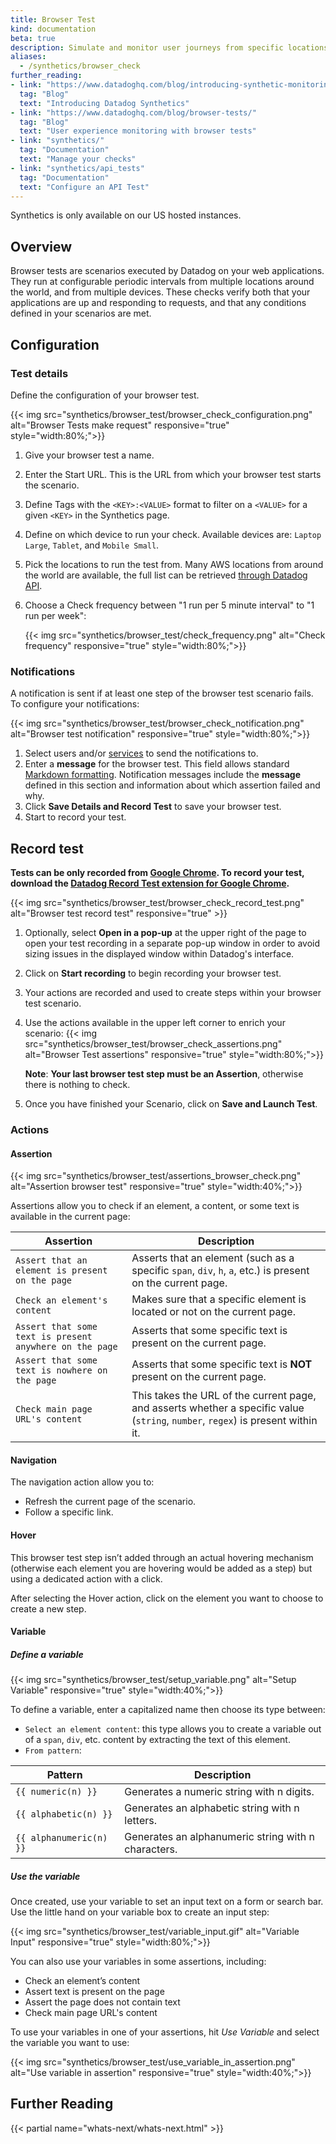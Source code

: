 ```yaml
---
title: Browser Test
kind: documentation
beta: true
description: Simulate and monitor user journeys from specific locations.
aliases:
  - /synthetics/browser_check
further_reading:
- link: "https://www.datadoghq.com/blog/introducing-synthetic-monitoring/"
  tag: "Blog"
  text: "Introducing Datadog Synthetics"
- link: "https://www.datadoghq.com/blog/browser-tests/"
  tag: "Blog"
  text: "User experience monitoring with browser tests"
- link: "synthetics/"
  tag: "Documentation"
  text: "Manage your checks"
- link: "synthetics/api_tests"
  tag: "Documentation"
  text: "Configure an API Test"
---
```


<div class="alert alert-warning">Synthetics is only available on our US hosted instances.</div>

## Overview

Browser tests are scenarios executed by Datadog on your web applications. They run at configurable periodic intervals from multiple locations around the world, and from multiple devices. These checks verify both that your applications are up and responding to requests, and that any conditions defined in your scenarios are met.

## Configuration

### Test details

Define the configuration of your browser test.

{{< img src="synthetics/browser_test/browser_check_configuration.png" alt="Browser Tests make request" responsive="true" style="width:80%;">}}

1. Give your browser test a name.
2. Enter the Start URL. This is the URL from which your browser test starts the scenario.
3. Define Tags with the `<KEY>:<VALUE>` format to filter on a `<VALUE>` for a given `<KEY>` in the Synthetics page.
4. Define on which device to run your check. Available devices are: `Laptop Large`, `Tablet`, and `Mobile Small`.
5. Pick the locations to run the test from. Many AWS locations from around the world are available, the full list can be retrieved [through Datadog API][1].
6. Choose a Check frequency between "1 run per 5 minute interval" to "1 run per week":

    {{< img src="synthetics/browser_test/check_frequency.png" alt="Check frequency" responsive="true" style="width:80%;">}}

### Notifications

A notification is sent if at least one step of the browser test scenario fails. To configure your notifications:

{{< img src="synthetics/browser_test/browser_check_notification.png" alt="Browser test notification" responsive="true" style="width:80%;">}}

1. Select users and/or [services][2] to send the notifications to.
2. Enter a **message** for the browser test. This field allows standard [Markdown formatting][3]. Notification messages include the **message** defined in this section and information about which assertion failed and why.
3. Click **Save Details and Record Test** to save your browser test.
4. Start to record your test.

## Record test

**Tests can be only recorded from [Google Chrome][4]. To record your test, download the [Datadog Record Test extension for Google Chrome][5].**

{{< img src="synthetics/browser_test/browser_check_record_test.png" alt="Browser test record test" responsive="true" >}}

1. Optionally, select **Open in a pop-up** at the upper right of the page to open your test recording in a separate pop-up window in order to avoid sizing issues in the displayed window within Datadog's interface.
2. Click on **Start recording** to begin recording your browser test.
3. Your actions are recorded and used to create steps within your browser test scenario.
4. Use the actions available in the upper left corner to enrich your scenario:
    {{< img src="synthetics/browser_test/browser_check_assertions.png" alt="Browser Test assertions" responsive="true" style="width:80%;">}}

    **Note**: **Your last browser test step must be an Assertion**, otherwise there is nothing to check.
5. Once you have finished your Scenario, click on **Save and Launch Test**.

### Actions
#### Assertion

{{< img src="synthetics/browser_test/assertions_browser_check.png" alt="Assertion browser test" responsive="true" style="width:40%;">}}

Assertions allow you to check if an element, a content, or some text is available in the current page:

| Assertion                                               | Description                                                                                                                      |
| ----                                                    | ----                                                                                                                             |
| `Assert that an element is present on the page`         | Asserts that an element (such as a specific `span`, `div`, `h`, `a`, etc.) is present on the current page.                       |
| `Check an element's content`                            | Makes sure that a specific element is located or not on the current page.                                                        |
| `Assert that some text is present anywhere on the page` | Asserts that some specific text is present on the current page.                                                                  |
| `Assert that some text is nowhere on the page`          | Asserts that some specific text is **NOT** present on the current page.                                                          |
| `Check main page URL's content`                         | This takes the URL of the current page, and asserts whether a specific value (`string`, `number`, `regex`) is present within it. |

#### Navigation

The navigation action allow you to:

* Refresh the current page of the scenario.
* Follow a specific link.

#### Hover

This browser test step isn’t added through an actual hovering mechanism (otherwise each element you are hovering would be added as a step) but using a dedicated action with a click.

After selecting the Hover action, click on the element you want to choose to create a new step.

#### Variable

##### Define a variable

{{< img src="synthetics/browser_test/setup_variable.png" alt="Setup Variable" responsive="true" style="width:40%;">}}

To define a variable, enter a capitalized name then choose its type between:

* `Select an element content`: this type allows you to create a variable out of a `span`, `div`, etc. content by extracting the text of this element.
* `From pattern`:

| Pattern                 | Description                                         |
| ----                    | ---                                                 |
| `{{ numeric(n) }}`      | Generates a numeric string with n digits.           |
| `{{ alphabetic(n) }}`   | Generates an alphabetic string with n letters.      |
| `{{ alphanumeric(n) }}` | Generates an alphanumeric string with n characters. |

##### Use the variable

Once created, use your variable to set an input text on a form or search bar. Use the little hand on your variable box to create an input step:

{{< img src="synthetics/browser_test/variable_input.gif" alt="Variable Input" responsive="true" style="width:80%;">}}

You can also use your variables in some assertions, including:

* Check an element’s content
* Assert text is present on the page
* Assert the page does not contain text
* Check main page URL's content

To use your variables in one of your assertions, hit *Use Variable* and select the variable you want to use:

{{< img src="synthetics/browser_test/use_variable_in_assertion.png" alt="Use variable in assertion" responsive="true" style="width:40%;">}}


## Further Reading

{{< partial name="whats-next/whats-next.html" >}}

[1]: /api/?lang=bash#get-available-locations
[2]: /integrations/#cat-notification
[3]: http://daringfireball.net/projects/markdown/syntax
[4]: https://www.google.com/chrome
[5]: https://chrome.google.com/webstore/detail/datadog-test-recorder/kkbncfpddhdmkfmalecgnphegacgejoa
